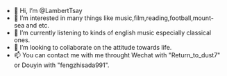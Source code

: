 - 👋 Hi, I’m @LambertTsay
- 👀 I’m interested in many things like music,film,reading,football,mount-sea and etc.
- 🌱 I’m currently listening to kinds of english music especially classical ones.
- 💞️ I’m looking to collaborate on the attitude towards life.
- 📫 You can contact me with me throught Wechat with "Return_to_dust7" or Douyin with "fengzhisada991".

<!---
AmosTsay/AmosTsay is a ✨ special ✨ repository because its `README.md` (this file) appears on your GitHub profile.
You can click the Preview link to take a look at your changes.
--->
